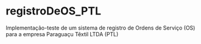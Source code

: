 # registroDeOS_PTL
Implementação-teste de um sistema de registro de Ordens de Serviço (OS) para a empresa Paraguaçu Têxtil LTDA (PTL)
